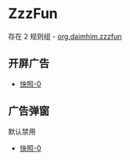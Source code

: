 # ZzzFun

存在 2 规则组 - [org.daimhim.zzzfun](/src/apps/org.daimhim.zzzfun.ts)

## 开屏广告

- [快照-0](https://i.gkd.li/import/13402607)

## 广告弹窗

默认禁用

- [快照-0](https://i.gkd.li/import/13402608)
